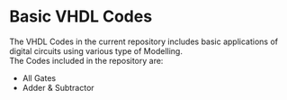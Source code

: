 # Basic VHDL Codes

The VHDL Codes in the current repository includes basic applications of digital circuits using various type of Modelling.  
The Codes included in the repository are:
  - All Gates
  - Adder & Subtractor
